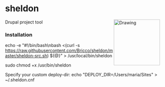 
sheldon
=======

<img src="http://static.tumblr.com/c113d01a158794b10e90edc31fd1970a/aqbhuu2/v9Bmq5ms7/tumblr_static_sheldon_cooper_by_parkerjademerce-d3fra09.png" alt="Drawing" width="150" align="right"/>
Drupal project tool

### Installation ###
echo -e "#!/bin/bash\nbash <(curl -s https://raw.githubusercontent.com/Bricco/sheldon/master/sheldon-src.sh) ${@}" > /usr/local/bin/sheldon 

sudo chmod +x /usr/bin/sheldon



Specify your custom deploy-dir:
echo "DEPLOY_DIR=/Users/maria/Sites" > ~/.sheldon.cnf


